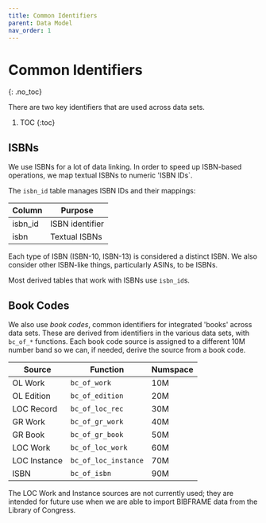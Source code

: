 ```yaml
---
title: Common Identifiers
parent: Data Model
nav_order: 1
---
```


# Common Identifiers
{: .no_toc}

There are two key identifiers that are used across data sets.

1. TOC
{:toc}

## ISBNs

We use ISBNs for a lot of data linking.  In order to speed up ISBN-based operations, we map textual ISBNs to numeric 'ISBN IDs`.

The `isbn_id` table manages ISBN IDs and their mappings:

| Column  | Purpose         |
| ------- | --------------- |
| isbn_id | ISBN identifier |
| isbn    | Textual ISBNs   |

Each type of ISBN (ISBN-10, ISBN-13) is considered a distinct ISBN. We also consider other ISBN-like things, particularly ASINs, to be ISBNs.

Most derived tables that work with ISBNs use `isbn_id`s.

## Book Codes

We also use *book codes*, common identifiers for integrated 'books' across data sets. These are derived from identifiers in the various data sets, with `bc_of_*` functions.  Each book code source is assigned to a different 10M number band so we can, if needed, derive the source from a book code.

| Source       | Function             | Numspace |
| ------------ | -------------------- | -------- |
| OL Work      | `bc_of_work`         | 10M      |
| OL Edition   | `bc_of_edition`      | 20M      |
| LOC Record   | `bc_of_loc_rec`      | 30M      |
| GR Work      | `bc_of_gr_work`      | 40M      |
| GR Book      | `bc_of_gr_book`      | 50M      |
| LOC Work     | `bc_of_loc_work`     | 60M      |
| LOC Instance | `bc_of_loc_instance` | 70M      |
| ISBN         | `bc_of_isbn`         | 90M      |

The LOC Work and Instance sources are not currently used; they are intended for future use when we are able to import BIBFRAME data from the Library of Congress.
